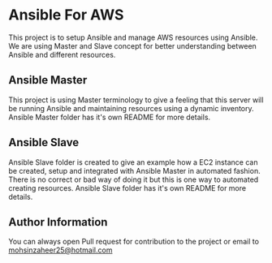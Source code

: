 # Ansible For AWS

This project is to setup Ansible and manage AWS resources using Ansible. We are using Master and Slave concept for better understanding between Ansible and different resources.

## Ansible Master

This project is using Master terminology to give a feeling that this server will be running Ansible and maintaining resources using a dynamic inventory. Ansible Master folder has it's own README for more details.

## Ansible Slave

Ansible Slave folder is created to give an example how a EC2 instance can be created, setup and integrated with Ansible Master in automated fashion. There is no correct or bad way of doing it but this is one way to automated creating resources. Ansible Slave folder has it's own README for more details.

## Author Information

You can always open Pull request for contribution to the project or email to mohsinzaheer25@hotmail.com